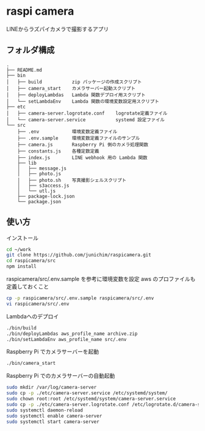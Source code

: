 # raspi camera
LINEからラズパイカメラで撮影するアプリ


## フォルダ構成

```
.
├── README.md        
├── bin
│   ├── build           zip パッケージの作成スクリプト
│   ├── camera_start    カメラサーバー起動スクリプト
│   ├── deployLambdas   Lambda 関数デプロイ用スクリプト
│   └── setLambdaEnv    Lambda 関数の環境変数設定用スクリプト
├── etc
│   ├── camera-server.logrotate.conf    logrotate定義ファイル
│   └── camera-server.service           systemd 設定ファイル
└── src
    ├── .env            環境変数定義ファイル
    ├── .env.sample     環境変数定義ファイルのサンプル
    ├── camera.js       Raspberry Pi 側のカメラ処理関数
    ├── constants.js    各種定数定義
    ├── index.js        LINE webhook 用の Lambda 関数
    ├── lib
    │   ├── message.js
    │   ├── photo.js
    │   ├── photo.sh    写真撮影シェルスクリプト
    │   ├── s3access.js
    │   └── utl.js
    ├── package-lock.json    
    └── package.json
```

## 使い方

インストール
```bash
cd ~/work
git clone https://github.com/junichim/raspicamera.git
cd raspicamera/src
npm install
```

raspicamera/src/.env.sample を参考に環境変数を設定
aws のプロファイルも定義しておくこと
```bash
cp -p raspicamera/src/.env.sample raspicamera/src/.env
vi raspicamera/src/.env
```

Lambdaへのデプロイ
```bash
./bin/build
./bin/deployLambdas aws_profile_name archive.zip
./bin/setLambdaEnv aws_profile_name src/.env
```

Raspberry Pi でカメラサーバーを起動
```bash
./bin/camera_start
```

Raspberry Pi でのカメラサーバーの自動起動
```bash
sudo mkdir /var/log/camera-server
sudo cp -p ./etc/camera-server.service /etc/systemd/system/
sudo chown root:root /etc/systemd/system/camera-server.service
sudo cp -p ./etc/camera-server.logrotate.conf /etc/logrotate.d/camera-server
sudo systemctl daemon-reload
sudo systemctl enable camera-server
sudo systemctl start camera-server
```


